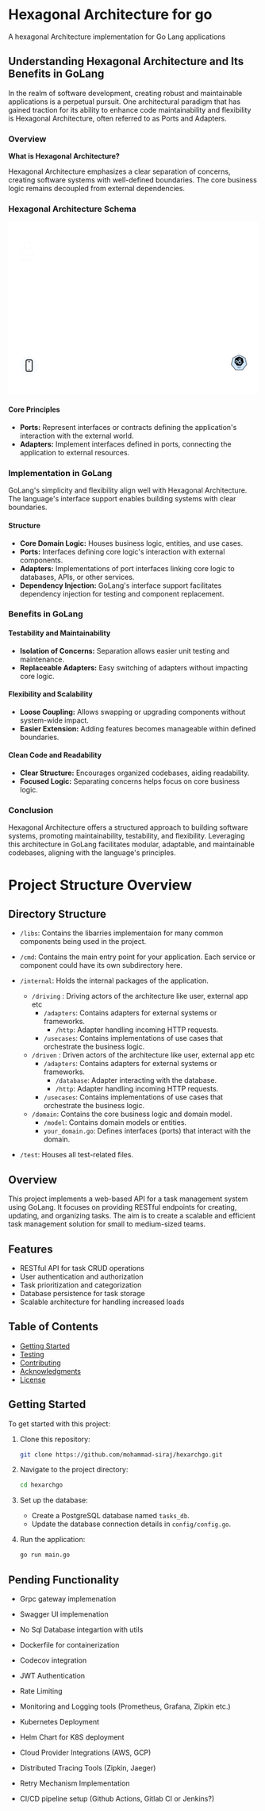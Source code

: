 # Hexagonal Architecture for go
A hexagonal Architecture implementation for Go Lang applications 

## Understanding Hexagonal Architecture and Its Benefits in GoLang

In the realm of software development, creating robust and maintainable applications is a perpetual pursuit. One architectural paradigm that has gained traction for its ability to enhance code maintainability and flexibility is Hexagonal Architecture, often referred to as Ports and Adapters.

### Overview

**What is Hexagonal Architecture?**

Hexagonal Architecture emphasizes a clear separation of concerns, creating software systems with well-defined boundaries. The core business logic remains decoupled from external dependencies.


### Hexagonal Architecture Schema


![Alt text](data/svg/schema.svg)

#### Core Principles

- **Ports:** Represent interfaces or contracts defining the application's interaction with the external world.
- **Adapters:** Implement interfaces defined in ports, connecting the application to external resources.

### Implementation in GoLang

GoLang's simplicity and flexibility align well with Hexagonal Architecture. The language's interface support enables building systems with clear boundaries.

#### Structure

- **Core Domain Logic:** Houses business logic, entities, and use cases.
- **Ports:** Interfaces defining core logic's interaction with external components.
- **Adapters:** Implementations of port interfaces linking core logic to databases, APIs, or other services.
- **Dependency Injection:** GoLang's interface support facilitates dependency injection for testing and component replacement.

### Benefits in GoLang

#### Testability and Maintainability

- **Isolation of Concerns:** Separation allows easier unit testing and maintenance.
- **Replaceable Adapters:** Easy switching of adapters without impacting core logic.

#### Flexibility and Scalability

- **Loose Coupling:** Allows swapping or upgrading components without system-wide impact.
- **Easier Extension:** Adding features becomes manageable within defined boundaries.

#### Clean Code and Readability

- **Clear Structure:** Encourages organized codebases, aiding readability.
- **Focused Logic:** Separating concerns helps focus on core business logic.

### Conclusion

Hexagonal Architecture offers a structured approach to building software systems, promoting maintainability, testability, and flexibility. Leveraging this architecture in GoLang facilitates modular, adaptable, and maintainable codebases, aligning with the language's principles.

# Project Structure Overview

## Directory Structure

- `/libs`: Contains the libarries implementaion for many common components being used in the project.

- `/cmd`: Contains the main entry point for your application. Each service or component could have its own subdirectory here.

- `/internal`: Holds the internal packages of the application.
  - `/driving` : Driving actors of the architecture like user, external app etc
    - `/adapters`: Contains adapters for external systems or frameworks.
        - `/http`: Adapter handling incoming HTTP requests.
    - `/usecases`: Contains implementations of use cases that orchestrate the business logic.
  - `/driven` : Driven actors of the architecture like user, external app etc
    - `/adapters`: Contains adapters for external systems or frameworks.
        - `/database`: Adapter interacting with the database.
        - `/http`: Adapter handling incoming HTTP requests.
    - `/usecases`: Contains implementations of use cases that orchestrate the business logic.
  - `/domain`: Contains the core business logic and domain model.
    - `/model`: Contains domain models or entities.
    - `your_domain.go`: Defines interfaces (ports) that interact with the domain.
  
- `/test`: Houses all test-related files.


## Overview

This project implements a web-based API for a task management system using GoLang. It focuses on providing RESTful endpoints for creating, updating, and organizing tasks. The aim is to create a scalable and efficient task management solution for small to medium-sized teams.

## Features

- RESTful API for task CRUD operations
- User authentication and authorization
- Task prioritization and categorization
- Database persistence for task storage
- Scalable architecture for handling increased loads

## Table of Contents

- [Getting Started](#getting-started)
- [Testing](#testing)
- [Contributing](#contributing)
- [Acknowledgments](#acknowledgments)
- [License](#license)

## Getting Started

To get started with this project:

1. Clone this repository:

    ```bash
    git clone https://github.com/mohammad-siraj/hexarchgo.git
    ```

2. Navigate to the project directory:

    ```bash
    cd hexarchgo
    ```

3. Set up the database:

    - Create a PostgreSQL database named `tasks_db`.
    - Update the database connection details in `config/config.go`.

4. Run the application:

    ```bash
    go run main.go
    ```

## Pending Functionality 

- Grpc gateway implemenation
- Swagger UI implemenation
- No Sql Database integartion with utils
- Dockerfile for containerization

- Codecov integration
- JWT Authentication
- Rate Limiting
- Monitoring and Logging tools (Prometheus, Grafana, Zipkin etc.)
- Kubernetes Deployment
- Helm Chart for K8S deployment
- Cloud Provider Integrations (AWS, GCP)
- Distributed Tracing Tools (Zipkin, Jaeger)
- Retry Mechanism Implementation

- CI/CD pipeline setup (Github Actions, Gitlab CI or Jenkins?)